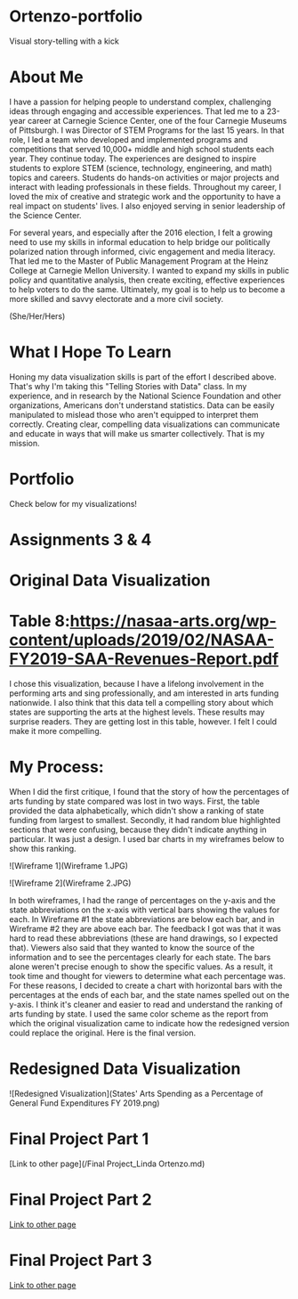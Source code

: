 # Ortenzo-portfolio
Visual story-telling with a kick

# About Me
I have a passion for helping people to understand complex, challenging ideas through engaging and accessible experiences. That led me to a 23-year career at Carnegie Science Center, one of the four Carnegie Museums of Pittsburgh. I was Director of STEM Programs for the last 15 years. In that role, I led a team who developed and implemented programs and competitions that served 10,000+ middle and high school students each year. They continue today. The experiences are designed to inspire students to explore STEM (science, technology, engineering, and math) topics and careers. Students do hands-on activities or major projects and interact with leading professionals in these fields. Throughout my career, I loved the mix of creative and strategic work and the opportunity to have a real impact on students' lives. I also enjoyed serving in senior leadership of the Science Center. 

For several years, and especially after the 2016 election, I felt a growing need to use my skills in informal education to help bridge our politically polarized nation through informed, civic engagement and media literacy. That led me to the Master of Public Management Program at the Heinz College at Carnegie Mellon University. I wanted to expand my skills in public policy and quantitative analysis, then create exciting, effective experiences to help voters to do the same. Ultimately, my goal is to help us to become a more skilled and savvy electorate and a more civil society. 

(She/Her/Hers)

# What I Hope To Learn 
Honing my data visualization skills is part of the effort I described above. That's why I'm taking this "Telling Stories with Data" class. In my experience, and in research by the National Science Foundation and other organizations, Americans don't understand statistics. Data can be easily manipulated to mislead those who aren't equipped to interpret them correctly. Creating clear, compelling data visualizations can communicate and educate in ways that will make us smarter collectively. That is my mission.    


# Portfolio
Check below for my visualizations!

# Assignments 3 & 4

# Original Data Visualization 
# Table 8:https://nasaa-arts.org/wp-content/uploads/2019/02/NASAA-FY2019-SAA-Revenues-Report.pdf

I chose this visualization, because I have a lifelong involvement in the performing arts and sing professionally, and am interested in arts funding nationwide. I also think that this data tell a compelling story about which states are supporting the arts at the highest levels. These results may surprise readers. They are getting lost in this table, however. I felt I could make it more compelling. 

# My Process: 
When I did the first critique, I found that the story of how the percentages of arts funding by state compared was lost in two ways. First, the table provided the data alphabetically, which didn't show a ranking of state funding from largest to smallest. Secondly, it had random blue highlighted sections that were confusing, because they didn't indicate anything in particular. It was just a design. I used bar charts in my wireframes below to show this ranking. 

![Wireframe 1](Wireframe 1.JPG)

![Wireframe 2](Wireframe 2.JPG)

In both wireframes, I had the range of percentages on the y-axis and the state abbreviations on the x-axis with vertical bars showing the values for each. In Wireframe #1 the state abbreviations are below each bar, and in Wireframe #2 they are above each bar. 
The feedback I got was that it was hard to read these abbreviations (these are hand drawings, so I expected that). Viewers also said that they wanted to know the source of the information and to see the percentages clearly for each state. The bars alone weren't precise enough to show the specific values. As a result, it took time and thought for viewers to determine what each percentage was. For these reasons, I decided to create a chart with horizontal bars with the percentages at the ends of each bar, and the state names spelled out on the y-axis. I think it's cleaner and easier to read and understand the ranking of arts funding by state. I used the same color scheme as the report from which the original visualization came to indicate how the redesigned version could replace the original. Here is the final version. 

# Redesigned Data Visualization 

![Redesigned Visualization](States' Arts Spending as a Percentage of General Fund Expenditures FY 2019.png)

# Final Project Part 1

[Link to other page](/Final Project_Linda Ortenzo.md)

# Final Project Part 2

[Link to other page](/FinalProjectPart2.md)

# Final Project Part 3

[Link to other page](/FinalProjectPart3.md)
